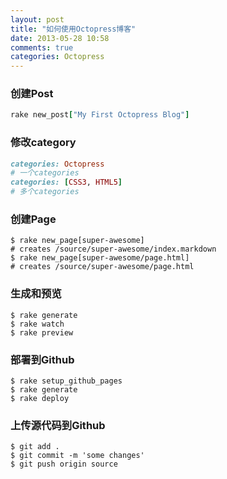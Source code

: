 ```yaml
---
layout: post
title: "如何使用Octopress博客"
date: 2013-05-28 10:58
comments: true
categories: Octopress
---
```


### 创建Post
``` ruby
rake new_post["My First Octopress Blog"]
```

### 修改category
``` ruby
categories: Octopress
# 一个categories
categories: [CSS3, HTML5]
# 多个categories
```

### 创建Page
``` 
$ rake new_page[super-awesome]
# creates /source/super-awesome/index.markdown
$ rake new_page[super-awesome/page.html]
# creates /source/super-awesome/page.html
```

### 生成和预览
``` 
$ rake generate
$ rake watch
$ rake preview
```

### 部署到Github
``` 
$ rake setup_github_pages
$ rake generate
$ rake deploy
```

### 上传源代码到Github
```
$ git add .
$ git commit -m 'some changes'
$ git push origin source
```